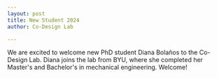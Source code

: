 ```yaml
---
layout: post
title: New Student 2024
author: Co-Design Lab

---
```


We are excited to welcome new PhD student Diana Bolaños to the Co-Design Lab. Diana joins the lab from BYU, where she completed her Master's and Bachelor's in mechanical engineering. Welcome!
